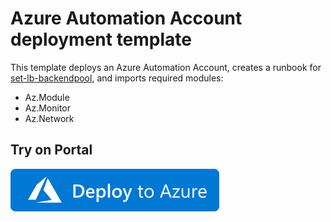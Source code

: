 # Azure Automation Account deployment template

This template deploys an Azure Automation Account, creates a runbook for [set-lb-backendpool](https://github.com/DaFitRobsta/PowerShell/blob/master/Alerts/scripts/SetAzAlertsStatus-Webhook.ps1), and imports required modules:
* Az.Module
* Az.Monitor
* Az.Network

## Try on Portal

[![Deploy To Azure](https://raw.githubusercontent.com/Azure/azure-quickstart-templates/master/1-CONTRIBUTION-GUIDE/images/deploytoazure.svg?sanitize=true)](https://portal.azure.com/#create/Microsoft.Template/uri/https%3a%2f%2fraw.githubusercontent.com%2fDaFitRobsta%2fPowerShell%2fmaster%2fAlerts%2fautomation-account%2fazuredeploy.json)
